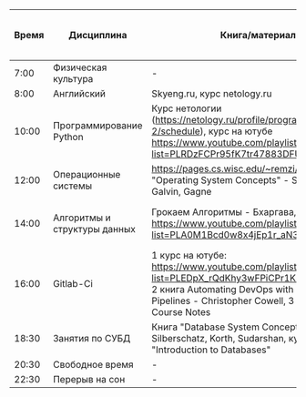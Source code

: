 | Время  | Дисциплина                       | Книга/материал | Перерыв на прием пищи |
|--------|----------------------------------|----------------|-----------------------|
| 7:00   | Физическая культура               | -              | -                     |
| 8:00   | Английский                        | Skyeng.ru, курс netology.ru | - |
| 10:00  | Программирование Python           | Курс нетологии (https://netology.ru/profile/program/devpy-2/schedule), курс на ютубе https://www.youtube.com/playlist?list=PLRDzFCPr95fK7tr47883DFUbm4GeOjjc0 | - |
| 12:00  | Операционные системы              | https://pages.cs.wisc.edu/~remzi/OSTEP/, книга "Operating System Concepts" - Silberschatz, Galvin, Gagne | - |
| 14:00  | Алгоритмы и структуры данных      | Грокаем Алгоритмы - Бхаргава, https://www.youtube.com/playlist?list=PLA0M1Bcd0w8x4jEp1r_aN3xlnlbfx9RQ2 | Перерыв на обед (14:00-15:00) |
| 16:00  | Gitlab-Ci                         | 1 курс на ютубе: https://www.youtube.com/playlist?list=PLEDpX_rQdKhy3wFPiCPr1KUWE6Xf6EOKx, 2 книга Automating DevOps with GitLab CI/CD Pipelines - Christopher Cowell, 3 Gitlab CI Course Notes | Полдник (16:30-17:00) |
| 18:30  | Занятия по СУБД                   | Книга "Database System Concepts" - Silberschatz, Korth, Sudarshan, курс на Coursera "Introduction to Databases" | Ужин (19:00-20:00) |
| 20:30  | Свободное время                   | -              | -                     |
| 22:30  | Перерыв на сон                    | -              | -                     |
